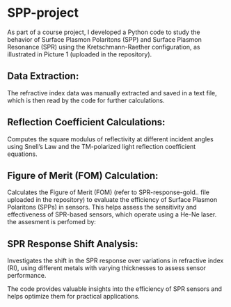 # SPP-project
As part of a course project, I developed a Python code to study the behavior of Surface Plasmon Polaritons (SPP) and Surface Plasmon Resonance (SPR) using the Kretschmann-Raether configuration, as illustrated in Picture 1 (uploaded in the repository).

## Data Extraction:
The refractive index data was manually extracted and saved in a text file, which is then read by the code for further calculations.
## Reflection Coefficient Calculations:
Computes the square modulus of reflectivity at different incident angles using Snell’s Law and the TM-polarized light reflection coefficient equations.
## Figure of Merit (FOM) Calculation:
Calculates the Figure of Merit (FOM) (refer to SPR-response-gold.. file uploaded in the repository)  to evaluate the efficiency of Surface Plasmon Polaritons (SPPs) in sensors. This helps assess the sensitivity and effectiveness of SPR-based sensors, which operate using a He-Ne laser. the assesment is perfomed by: 
## SPR Response Shift Analysis:
Investigates the shift in the SPR response over variations in refractive index (RI), using different metals with varying thicknesses to assess sensor performance.

The code provides valuable insights into the efficiency of SPR sensors and helps optimize them for practical applications.
